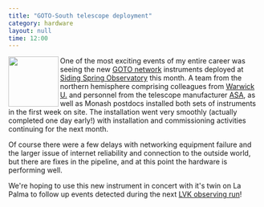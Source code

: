 ```yaml
---
title: "GOTO-South telescope deployment"
category: hardware
layout: null
time: 12:00
---
```

<p>
<img src="images/goto_north_south.png" width="100" align="left">
One of the most exciting events of my entire career was seeing the new
<a href="http://goto-observatory.org">GOTO network</a> instruments
deployed at 
<a href="https://www.sidingspring.com.au">Siding Spring Observatory</a>
this month. A team from the northern hemisphere comprising colleagues from
<a href="https://warwick.ac.uk/fac/sci/physics/research/astro">Warwick
U.</a> and personnel from the telescope manufacturer 
<a href="https://www.astrosysteme.com">ASA</a>, as well as Monash postdocs
installed both sets of instruments in the first week on site. The
installation went very smoothly (actually completed one day early!) with
installation and commissioning activities continuing for the next month.
</p>
<p>
Of course there were a few delays with networking equipment failure and
the larger issue of internet reliability and connection to the outside
world, but there are fixes in the pipeline, and at this point the hardware
is performing well.</p>
<p>
We're hoping to use this new instrument in concert with it's twin on La
Palma to follow up events detected during the next 
<a href="https://www.ligo.caltech.edu/WA/news/ligo20220123">LVK observing
run</a>!
</p>
